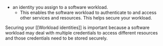 - an identity you assign to a software workload.
	- This enables the software workload to authenticate to and access other services and resources. This helps secure your workload.

Securing your [[Workload identities]] is important because a software workload may deal with multiple credentials to access different resources and those credentials need to be stored securely.
